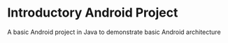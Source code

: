 # Introductory Android Project
A basic Android project in Java to demonstrate basic Android architecture
